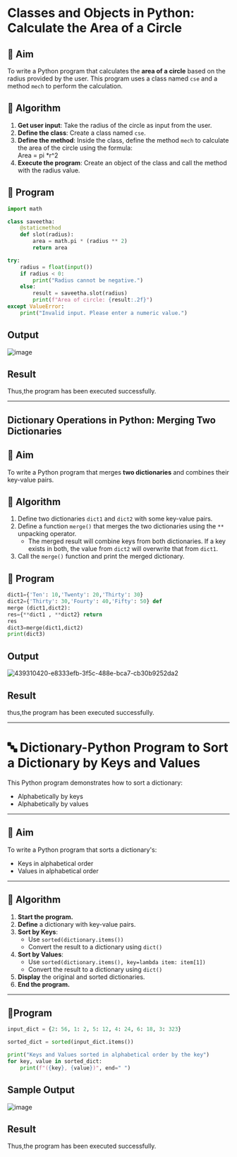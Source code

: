 # Classes and Objects in Python: Calculate the Area of a Circle

## 🎯 Aim
To write a Python program that calculates the **area of a circle** based on the radius provided by the user. This program uses a class named `cse` and a method `mech` to perform the calculation.

## 🧠 Algorithm
1. **Get user input**: Take the radius of the circle as input from the user.
2. **Define the class**: Create a class named `cse`.
3. **Define the method**: Inside the class, define the method `mech` to calculate the area of the circle using the formula:  
   Area = pi *r^2 
4. **Execute the program**: Create an object of the class and call the method with the radius value.

## 🧾 Program
~~~python
import math

class saveetha:
    @staticmethod
    def slot(radius):
        area = math.pi * (radius ** 2)
        return area

try:
    radius = float(input())
    if radius < 0:
        print("Radius cannot be negative.")
    else:
        result = saveetha.slot(radius)
        print(f"Area of circle: {result:.2f}")
except ValueError:
    print("Invalid input. Please enter a numeric value.")
~~~

## Output

![image](https://github.com/user-attachments/assets/31087e1f-1c67-4e00-a53c-c6db9936b03e)

## Result
Thus,the program has been executed successfully.

---

## Dictionary Operations in Python: Merging Two Dictionaries

## 🎯 Aim
To write a Python program that merges **two dictionaries** and combines their key-value pairs.

## 🧠 Algorithm
1. Define two dictionaries `dict1` and `dict2` with some key-value pairs.
2. Define a function `merge()` that merges the two dictionaries using the `**` unpacking operator.
   - The merged result will combine keys from both dictionaries. If a key exists in both, the value from `dict2` will overwrite that from `dict1`.
3. Call the `merge()` function and print the merged dictionary.

## 🧾 Program
~~~python
dict1={'Ten': 10,'Twenty': 20,'Thirty': 30} 
dict2={'Thirty': 30,'Fourty': 40,'Fifty': 50} def 
merge (dict1,dict2): 
res={**dict1 , **dict2} return 
res 
dict3=merge(dict1,dict2) 
print(dict3)
~~~

## Output
![439310420-e8333efb-3f5c-488e-bca7-cb30b9252da2](https://github.com/user-attachments/assets/3ce64350-4aca-4273-9f94-52e3081fd154)

## Result
thus,the program has been executed successfully.

---

# 🔤 Dictionary-Python Program to Sort a Dictionary by Keys and Values

This Python program demonstrates how to sort a dictionary:
- Alphabetically by keys
- Alphabetically by values

---

## 🎯 Aim

To write a Python program that sorts a dictionary's:
- Keys in alphabetical order
- Values in alphabetical order

---

## 🧠 Algorithm

1. **Start the program.**
2. **Define** a dictionary with key-value pairs.
3. **Sort by Keys**:
   - Use `sorted(dictionary.items())`
   - Convert the result to a dictionary using `dict()`
4. **Sort by Values**:
   - Use `sorted(dictionary.items(), key=lambda item: item[1])`
   - Convert the result to a dictionary using `dict()`
5. **Display** the original and sorted dictionaries.
6. **End the program.**

---

## 🧪Program
~~~python
input_dict = {2: 56, 1: 2, 5: 12, 4: 24, 6: 18, 3: 323}

sorted_dict = sorted(input_dict.items())

print("Keys and Values sorted in alphabetical order by the key")
for key, value in sorted_dict:
    print(f"({key}, {value})", end=" ")
~~~

## Sample Output
![image](https://github.com/user-attachments/assets/eacf25a7-4788-4500-9f96-dffd8a5a8619)

## Result
Thus,the program has been executed successfully.
